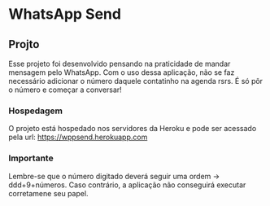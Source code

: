 # WhatsApp Send

## Projto
Esse projeto foi desenvolvido pensando na praticidade de mandar mensagem pelo WhatsApp. Com o uso dessa aplicação, não se faz necessário adicionar o número daquele contatinho na agenda rsrs. É só pôr o número e começar a conversar!
### Hospedagem
O projeto está hospedado nos servidores da Heroku e pode ser acessado pela url: https://wppsend.herokuapp.com
### Importante
Lembre-se que o número digitado deverá seguir uma ordem -> ddd+9+números. Caso contrário, a aplicação não conseguirá executar corretamene seu papel.
